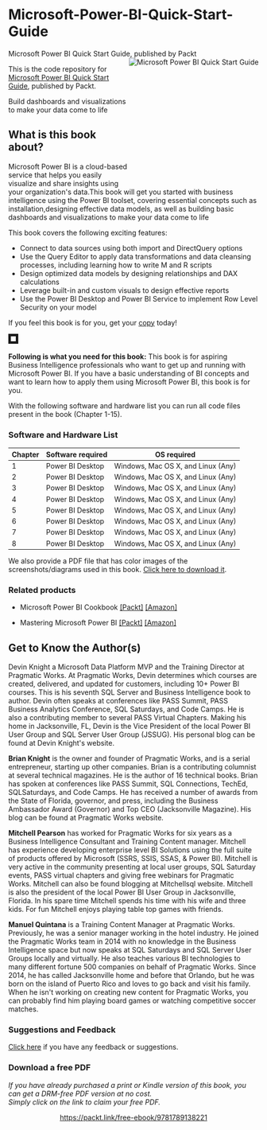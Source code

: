 


# Microsoft-Power-BI-Quick-Start-Guide
Microsoft Power BI Quick Start Guide, published by Packt
<a href="https://www.packtpub.com/big-data-and-business-intelligence/microsoft-power-bi-quick-start-guide?utm_source=github&utm_medium=repository&utm_campaign=9781789138221"><img src="https://d1ldz4te4covpm.cloudfront.net/sites/default/files/imagecache/ppv4_main_book_cover/B10487.png" alt="Microsoft Power BI Quick Start Guide" height="256px" align="right"></a>

This is the code repository for [Microsoft Power BI Quick Start Guide](https://www.packtpub.com/big-data-and-business-intelligence/microsoft-power-bi-quick-start-guide?utm_source=github&utm_medium=repository&utm_campaign=9781789138221), published by Packt.

Build dashboards and visualizations to make your data come to life

## What is this book about?
Microsoft Power BI is a cloud-based service that helps you easily visualize and share insights using your organization's data.This book will get you started with business intelligence using the Power BI toolset, covering essential concepts such as installation,designing effective data models, as well as building basic dashboards and visualizations to make your data come to life

This book covers the following exciting features:
* Connect to data sources using both import and DirectQuery options
* Use the Query Editor to apply data transformations and data cleansing processes, including learning how to write M and R scripts
* Design optimized data models by designing relationships and DAX calculations
* Leverage built-in and custom visuals to design effective reports
* Use the Power BI Desktop and Power BI Service to implement Row Level Security on your model

If you feel this book is for you, get your [copy](https://www.amazon.com/dp/1789138221) today!

<a href="https://www.packtpub.com/?utm_source=github&utm_medium=banner&utm_campaign=GitHubBanner"><img src="https://raw.githubusercontent.com/PacktPublishing/GitHub/master/GitHub.png" 
alt="https://www.packtpub.com/" border="5" /></a>



**Following is what you need for this book:**
This book is for aspiring Business Intelligence professionals who want to get up and running with Microsoft Power BI. If you have a basic understanding of BI concepts and want to learn how to apply them using Microsoft Power BI, this book is for you.

With the following software and hardware list you can run all code files present in the book (Chapter 1-15).

### Software and Hardware List

| Chapter  | Software required         | OS required                        |
| -------- | --------------------------| -----------------------------------|
| 1        | Power BI Desktop          | Windows, Mac OS X, and Linux (Any) |
| 2        | Power BI Desktop          | Windows, Mac OS X, and Linux (Any) |
| 3        | Power BI Desktop          | Windows, Mac OS X, and Linux (Any) |
| 4        | Power BI Desktop          | Windows, Mac OS X, and Linux (Any) |
| 5        | Power BI Desktop          | Windows, Mac OS X, and Linux (Any) |
| 6        | Power BI Desktop          | Windows, Mac OS X, and Linux (Any) |
| 7        | Power BI Desktop          | Windows, Mac OS X, and Linux (Any) |
| 8        | Power BI Desktop          | Windows, Mac OS X, and Linux (Any) |


We also provide a PDF file that has color images of the screenshots/diagrams used in this book. [Click here to download it](https://www.packtpub.com/sites/default/files/downloads/MicrosoftPowerBIQuickStartGuide_ColorImages.pdf).

### Related products <Other books you may enjoy>
* Microsoft Power BI Cookbook [[Packt]](https://www.packtpub.com/big-data-and-business-intelligence/microsoft-power-bi-cookbook?utm_source=github&utm_medium=repository&utm_campaign=9781788290142) [[Amazon]](https://www.amazon.com/dp/1788290143)

* Mastering Microsoft Power BI [[Packt]](https://www.packtpub.com/big-data-and-business-intelligence/mastering-microsoft-power-bi?utm_source=github&utm_medium=repository&utm_campaign=9781788297233) [[Amazon]](https://www.amazon.com/dp/1788297237)

## Get to Know the Author(s)
Devin Knight
a Microsoft Data Platform MVP and the Training Director at Pragmatic Works. At Pragmatic Works, Devin determines which courses are created, delivered, and updated for customers, including 10+ Power BI courses. This is his seventh SQL Server and Business Intelligence book to author. Devin often speaks at conferences like PASS Summit, PASS Business Analytics Conference, SQL Saturdays, and Code Camps. He is also a contributing member to several PASS Virtual Chapters. Making his home in Jacksonville, FL, Devin is the Vice President of the local Power BI User Group and SQL Server User Group (JSSUG). His personal blog can be found at Devin Knight's website.
 
**Brian Knight**
is the owner and founder of Pragmatic Works, and is a serial entrepreneur, starting up other companies. Brian is a contributing columnist at several technical magazines. He is the author of 16 technical books. Brian has spoken at conferences like PASS Summit, SQL Connections, TechEd, SQLSaturdays, and Code Camps. He has received a number of awards from the State of Florida, governor, and press, including the Business Ambassador Award (Governor) and Top CEO (Jacksonville Magazine). His blog can be found at Pragmatic Works website.
 
 **Mitchell Pearson**
has worked for Pragmatic Works for six years as a Business Intelligence Consultant and Training Content manager. Mitchell has experience developing enterprise level BI Solutions using the full suite of products offered by Microsoft (SSRS, SSIS, SSAS, & Power BI). Mitchell is very active in the community presenting at local user groups, SQL Saturday events, PASS virtual chapters and giving free webinars for Pragmatic Works. Mitchell can also be found blogging at Mitchellsql website. Mitchell is also the president of the local Power BI User Group in Jacksonville, Florida. In his spare time Mitchell spends his time with his wife and three kids. For fun Mitchell enjoys playing table top games with friends.

**Manuel Quintana**
is a Training Content Manager at Pragmatic Works. Previously, he was a senior manager working in the hotel industry. He joined the Pragmatic Works team in 2014 with no knowledge in the Business Intelligence space but now speaks at SQL Saturdays and SQL Server User Groups locally and virtually. He also teaches various BI technologies to many different fortune 500 companies on behalf of Pragmatic Works. Since 2014, he has called Jacksonville home and before that Orlando, but he was born on the island of Puerto Rico and loves to go back and visit his family. When he isn't working on creating new content for Pragmatic Works, you can probably find him playing board games or watching competitive soccer matches.


### Suggestions and Feedback
[Click here](https://docs.google.com/forms/d/e/1FAIpQLSdy7dATC6QmEL81FIUuymZ0Wy9vH1jHkvpY57OiMeKGqib_Ow/viewform) if you have any feedback or suggestions.
### Download a free PDF

 <i>If you have already purchased a print or Kindle version of this book, you can get a DRM-free PDF version at no cost.<br>Simply click on the link to claim your free PDF.</i>
<p align="center"> <a href="https://packt.link/free-ebook/9781789138221">https://packt.link/free-ebook/9781789138221 </a> </p>